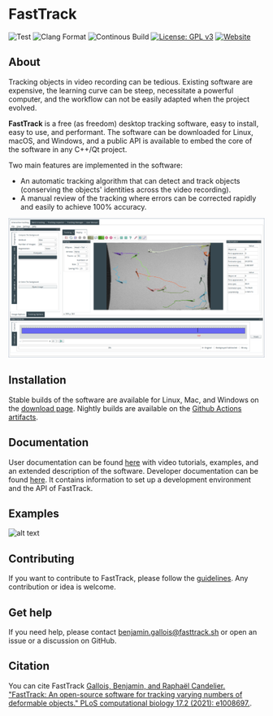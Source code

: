 # FastTrack

 ![Test](https://github.com/bgallois/FastTrack/workflows/Tests/badge.svg) ![Clang Format](https://github.com/bgallois/FastTrack/workflows/Clang%20Format/badge.svg) ![Continous Build](https://github.com/bgallois/FastTrack/workflows/Continous%20Builds/badge.svg) [![License: GPL v3](https://img.shields.io/badge/License-GPLv3-blue.svg)](https://www.gnu.org/licenses/gpl-3.0) [![Website](https://img.shields.io/website?style=plastic&url=https%3A%2F%2Fwww.fasttrack.sh%2F)](http://www.fasttrack.sh)

## About

Tracking objects in video recording can be tedious. Existing software are expensive, the learning curve can be steep, necessitate a powerful computer, and the workflow can not be easily adapted when the project evolved.

**FastTrack** is a free (as freedom) desktop tracking software, easy to install, easy to use, and performant. The software can be downloaded for Linux, macOS, and Windows, and a public API is available to embed the core of the software in any C++/Qt project.

Two main features are implemented in the software:
* An automatic tracking algorithm that can detect and track objects (conserving the objects' identities across the video recording).
* A manual review of the tracking where errors can be corrected rapidly and easily to achieve 100% accuracy.

![alt text](docs/user/assets/readme.png)

## Installation

Stable builds of the software are available for Linux, Mac, and Windows on the [download page](https://www.fasttrack.sh/docs/installation/). Nightly builds are available on the [Github Actions artifacts](https://github.com/FastTrackOrg/FastTrack/actions).

## Documentation

User documentation can be found [here](https://www.fasttrack.sh/docs/intro) with video tutorials, examples, and an extended description of the software.
Developer documentation can be found [here](https://www.fasttrack.sh/API/index.html). It contains information to set up a development environment and the API of FastTrack.

## Examples

![alt text](docs/user/assets/example.gif)

## Contributing

If you want to contribute to FastTrack, please follow the [guidelines](contributing.md). Any contribution or idea is welcome.

## Get help

If you need help, please contact benjamin.gallois@fasttrack.sh or open an issue or a discussion on GitHub.

## Citation

You can cite FastTrack [Gallois, Benjamin, and Raphaël Candelier. "FastTrack: An open-source software for tracking varying numbers of deformable objects." PLoS computational biology 17.2 (2021): e1008697.](https://journals.plos.org/ploscompbiol/article?id=10.1371/journal.pcbi.1008697).
